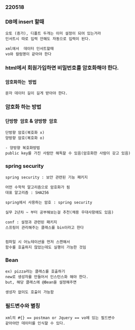 ### 220518

### DB에 insert 할때
```
오토 (증가), 디폴트 두개는 이미 설정이 되어 있는거라 
인서트시 따로 입력 안해도 자동으로 입력이 된다.

xml에서  데이터 인서트할때 
vo와 컬럼명이 같아야 한다

```
### html에서 회원가입하면 비밀번호를 암호화해야 한다.

### `암호화하는 방법`
```
문자 데이터 길이 길게 받아야 한다.
```

### 암호화 하는 방법
### `단방향 암호` & `양방향 암호`
```
단방향 암호(복호화 x)
양방향 암호(복호화 o)

- 양방향 복호화방법
public key를 가진 사람만 해독할 수 있음(암호화한 사람이 갖고 있음)
```
### spring security
```
spring security : 보안 관련된 기능 패키지

어떤 수학적 알고리즘으로 암호화가 됨
대표 알고리즘 : SHA256

spring에서 사용하는 암호 : spring security

실무 2년차 ~ 부터 공부해보는걸 추천(채용 우대사항에도 있음)

conf : 설정과 관련된 패키지
스프링이 관리해주는 클래스를 bin이라고 한다


컴파일 시 어노테이션을 먼저 스캔해서
함수를 호출하지 않았는데도 실행이 가능한 것임
```


### Bean
```
ex) pizza라는 클래스를 호출하기
new로 생성자를 만들어서 인스턴스화 해야 한다.
but, 해당 클래스에 @Bean을 설정해주면 

생성자 없이도 호출이 가능함
```

### 필드변수와 별칭
```
xml의 #{} == postman or Jquery == vo에 있는 필드변수 
같아야만 데이터를 인식할 수 있다.
```